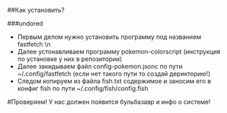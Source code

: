 ##Как установить?

###undored
* Первым делом нужно установить программу под названием fastfetch \n
* Далее устонавливаем программу pokemon-colorscript (инструкция по установке у них в репозитории)
* Далее закидываем файл config-pokemon.jsonc по пути ~/.config/fastfetch (если нет такого пути то создай дерикторию!)
* Следом копируем из файла fish.txt содержимое и заносим его в конфиг fish по пути ~/.config/fish/config.fish

#Проверяем! У нас должен появится бульбазавр и инфо о системе!
